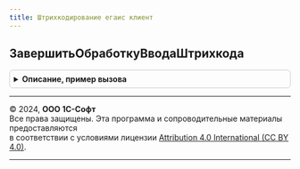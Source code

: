 ```yaml
---
title: Штрихкодирование егаис клиент
---
```



## ЗавершитьОбработкуВводаШтрихкода
<details style="margin: 1em 0; padding: 0.5em; border: 1px solid #ccc; border-radius: 6px;">

<summary style="font-weight: bold; cursor: pointer;">Описание, пример вызова</summary>

```bsl

// Устарела. Следует использовать ЗавершитьОбработкуШтрихкода.
// Выполняет завершение обработки штрихкода. На основании ПараметрыЗавершенияВводаШтрихкода.РезультатОбработкиШтрихкода
//  выполняет необходимые действия.
//
// Параметры:
//  ПараметрыЗавершенияВводаШтрихкода - (См. ШтрихкодированиеОбщегоНазначенияИСКлиент.ПараметрыЗавершенияОбработкиШтрихкода).
//  ВыполнятьОбработчикОповещения - Булево
// Возвращаемое значение:
//  Булево - возвращает Истину, если требуется дополнительная обработка пользователем, и Ложь, если все корректно
Функция ЗавершитьОбработкуВводаШтрихкода(ПараметрыЗавершенияВводаШтрихкода, ВыполнятьОбработчикОповещения = Истина) Экспорт
```

Пример вызова
```bsl
Результат = ШтрихкодированиеЕГАИСКлиент.ЗавершитьОбработкуВводаШтрихкода(ПараметрыЗавершенияВводаШтрихкода, ВыполнятьОбработчикОповещения);
```
</details>

---

© 2024, **ООО 1С-Софт**  
Все права защищены. Эта программа и сопроводительные материалы предоставляются  
в соответствии с условиями лицензии [Attribution 4.0 International (CC BY 4.0)](https://creativecommons.org/licenses/by/4.0/legalcode).

---
